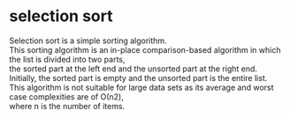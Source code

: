 # selection sort 
Selection sort is a simple sorting algorithm.  
This sorting algorithm is an in-place comparison-based algorithm in which the list is divided into two parts,  
the sorted part at the left end and the unsorted part at the right end.  
Initially, the sorted part is empty and the unsorted part is the entire list.  
This algorithm is not suitable for large data sets as its average and worst case complexities are of Ο(n2),   
where n is the number of items.  
